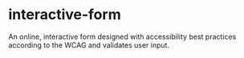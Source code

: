 # interactive-form

An online, interactive form designed with accessibility best practices according to the WCAG and validates user input.
